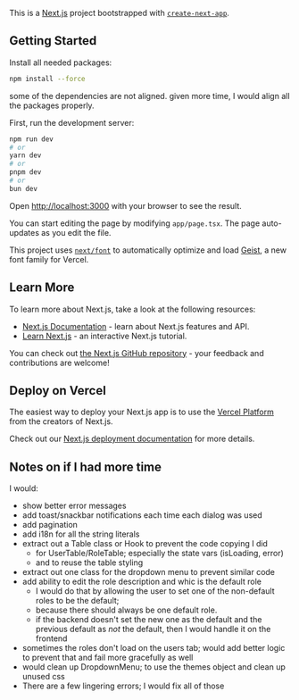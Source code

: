 This is a [Next.js](https://nextjs.org) project bootstrapped with [`create-next-app`](https://nextjs.org/docs/app/api-reference/cli/create-next-app).

## Getting Started

Install all needed packages:

```bash
npm install --force
```
some of the dependencies are not aligned.
given more time, I would align all the packages properly.

First, run the development server:

```bash
npm run dev
# or
yarn dev
# or
pnpm dev
# or
bun dev
```

Open [http://localhost:3000](http://localhost:3000) with your browser to see the result.

You can start editing the page by modifying `app/page.tsx`. The page auto-updates as you edit the file.

This project uses [`next/font`](https://nextjs.org/docs/app/building-your-application/optimizing/fonts) to automatically optimize and load [Geist](https://vercel.com/font), a new font family for Vercel.

## Learn More

To learn more about Next.js, take a look at the following resources:

- [Next.js Documentation](https://nextjs.org/docs) - learn about Next.js features and API.
- [Learn Next.js](https://nextjs.org/learn) - an interactive Next.js tutorial.

You can check out [the Next.js GitHub repository](https://github.com/vercel/next.js) - your feedback and contributions are welcome!

## Deploy on Vercel

The easiest way to deploy your Next.js app is to use the [Vercel Platform](https://vercel.com/new?utm_medium=default-template&filter=next.js&utm_source=create-next-app&utm_campaign=create-next-app-readme) from the creators of Next.js.

Check out our [Next.js deployment documentation](https://nextjs.org/docs/app/building-your-application/deploying) for more details.


## Notes on if I had more time

I would:
* show better error messages
*  add toast/snackbar notifications each time each dialog was used
*  add pagination
*  add i18n for all the string literals
*  extract out a Table class or Hook to prevent the code copying I did
   * for UserTable/RoleTable; especially the state vars  (isLoading, error)
   * and to reuse the table styling
* extract out one class for the dropdown menu to prevent similar code
* add ability to edit the role description and whic is the default role
   * I would do that by allowing the user to set one of the non-default roles to be the default;
   * because there should always be one default role.
   * if the backend doesn't set the new one as the default and the previous default as *not* the default, then I would handle it on the frontend
* sometimes the roles don't load on the users tab; would add better logic to prevent that and fail more gracefully as well
* would clean up DropdownMenu; to use the themes object and clean up unused css
* There are a few lingering errors; I would fix all of those